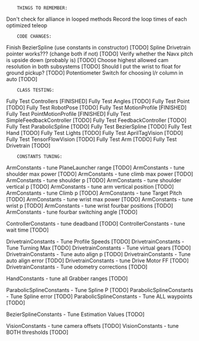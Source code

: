         THINGS TO REMEMBER:
Don't check for alliance in looped methods
Record the loop times of each optimized teleop

        CODE CHANGES:
Finish BezierSpline (use constants in constructor)              [TODO]
Spline Drivetrain pointer works??? (change both if not)         [TODO]
Verify whether the Navx pitch is upside down (probably is)      [TODO]
Choose highest allowed cam resolution in both subsystems        [TODO]
Should I put the wrist to float for ground pickup?              [TODO]
Potentiometer Switch for choosing l/r column in auto            [TODO]

        CLASS TESTING:
Fully Test Controllers                  [FINISHED]
Fully Test Angles                       [TODO]
Fully Test Point                        [TODO]
Fully Test RobotPose                    [TODO]
Fully Test MotionProfile                [FINISHED]
Fully Test PointMotionProfile           [FINISHED]
Fully Test SimpleFeedbackController     [TODO]
Fully Test FeedbackController           [TODO]
Fully Test ParabolicSpline              [TODO]
Fully Test BezierSpline                 [TODO]
Fully Test Hand                         [TODO]
Fully Test Lights                       [TODO]
Fully Test AprilTagVision               [TODO]
Fully Test TensorFlowVision             [TODO]
Fully Test Arm                          [TODO]
Fully Test Drivetrain                   [TODO]

        CONSTANTS TUNING:
ArmConstants - tune PlaneLauncher range         [TODO]
ArmConstants - tune shoulder max power          [TODO]
ArmConstants - tune climb max power             [TODO]
ArmConstants - tune shoulder p                  [TODO]
ArmConstants - tune shoulder vertical p         [TODO]
ArmConstants - tune arm vertical position       [TODO]
ArmConstants - tune Climb p                     [TODO]
ArmConstants - tune Target Pitch                [TODO]
ArmConstants - tune wrist max power             [TODO]
ArmConstants - tune wrist p                     [TODO]
ArmConstants - tune wrist fourbar positions     [TODO]
ArmConstants - tune fourbar switching angle     [TODO]

ControllerConstants - tune deadband             [TODO]
ControllerConstants - tune wait time            [TODO]

DrivetrainConstants - Tune Profile Speeds       [TODO]
DrivetrainConstants - Tune Turning Max          [TODO]
DrivetrainConstants - Tune virtual gears        [TODO]
DrivetrainConstants - Tune auto align p         [TODO]
DrivetrainConstants - Tune auto align error     [TODO]
DrivetrainConstants - tune Drive Motor FF       [TODO]
DrivetrainConstants - Tune odometry corrections [TODO]

HandConstants - tune all Grabber ranges         [TODO]

ParabolicSplineConstants - Tune Spline P        [TODO]
ParabolicSplineConstants - Tune Spline error    [TODO]
ParabolicSplineConstants - Tune ALL waypoints   [TODO]

BezierSplineConstants - Tune Estimation Values  [TODO]

VisionConstants - tune camera offsets           [TODO]
VisionConstants - tune BOTH thresholds          [TODO]